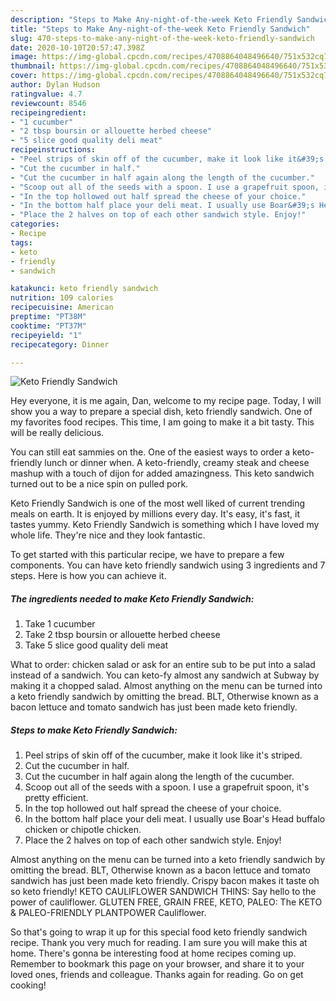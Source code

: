 ```yaml
---
description: "Steps to Make Any-night-of-the-week Keto Friendly Sandwich"
title: "Steps to Make Any-night-of-the-week Keto Friendly Sandwich"
slug: 470-steps-to-make-any-night-of-the-week-keto-friendly-sandwich
date: 2020-10-10T20:57:47.398Z
image: https://img-global.cpcdn.com/recipes/4708864048496640/751x532cq70/keto-friendly-sandwich-recipe-main-photo.jpg
thumbnail: https://img-global.cpcdn.com/recipes/4708864048496640/751x532cq70/keto-friendly-sandwich-recipe-main-photo.jpg
cover: https://img-global.cpcdn.com/recipes/4708864048496640/751x532cq70/keto-friendly-sandwich-recipe-main-photo.jpg
author: Dylan Hudson
ratingvalue: 4.7
reviewcount: 8546
recipeingredient:
- "1 cucumber"
- "2 tbsp boursin or allouette herbed cheese"
- "5 slice good quality deli meat"
recipeinstructions:
- "Peel strips of skin off of the cucumber, make it look like it&#39;s striped."
- "Cut the cucumber in half."
- "Cut the cucumber in half again along the length of the cucumber."
- "Scoop out all of the seeds with a spoon. I use a grapefruit spoon, it&#39;s pretty efficient."
- "In the top hollowed out half spread the cheese of your choice."
- "In the bottom half place your deli meat. I usually use Boar&#39;s Head buffalo chicken or chipotle chicken."
- "Place the 2 halves on top of each other sandwich style. Enjoy!"
categories:
- Recipe
tags:
- keto
- friendly
- sandwich

katakunci: keto friendly sandwich 
nutrition: 109 calories
recipecuisine: American
preptime: "PT38M"
cooktime: "PT37M"
recipeyield: "1"
recipecategory: Dinner

---
```



![Keto Friendly Sandwich](https://img-global.cpcdn.com/recipes/4708864048496640/751x532cq70/keto-friendly-sandwich-recipe-main-photo.jpg)

Hey everyone, it is me again, Dan, welcome to my recipe page. Today, I will show you a way to prepare a special dish, keto friendly sandwich. One of my favorites food recipes. This time, I am going to make it a bit tasty. This will be really delicious.

You can still eat sammies on the. One of the easiest ways to order a keto-friendly lunch or dinner when. A keto-friendly, creamy steak and cheese mashup with a touch of dijon for added amazingness. This keto sandwich turned out to be a nice spin on pulled pork.

Keto Friendly Sandwich is one of the most well liked of current trending meals on earth. It is enjoyed by millions every day. It's easy, it's fast, it tastes yummy. Keto Friendly Sandwich is something which I have loved my whole life. They're nice and they look fantastic.


To get started with this particular recipe, we have to prepare a few components. You can have keto friendly sandwich using 3 ingredients and 7 steps. Here is how you can achieve it.

<!--inarticleads1-->

##### The ingredients needed to make Keto Friendly Sandwich:

1. Take 1 cucumber
1. Take 2 tbsp boursin or allouette herbed cheese
1. Take 5 slice good quality deli meat


What to order: chicken salad or ask for an entire sub to be put into a salad instead of a sandwich. You can keto-fy almost any sandwich at Subway by making it a chopped salad. Almost anything on the menu can be turned into a keto friendly sandwich by omitting the bread. BLT, Otherwise known as a bacon lettuce and tomato sandwich has just been made keto friendly. 

<!--inarticleads2-->

##### Steps to make Keto Friendly Sandwich:

1. Peel strips of skin off of the cucumber, make it look like it&#39;s striped.
1. Cut the cucumber in half.
1. Cut the cucumber in half again along the length of the cucumber.
1. Scoop out all of the seeds with a spoon. I use a grapefruit spoon, it&#39;s pretty efficient.
1. In the top hollowed out half spread the cheese of your choice.
1. In the bottom half place your deli meat. I usually use Boar&#39;s Head buffalo chicken or chipotle chicken.
1. Place the 2 halves on top of each other sandwich style. Enjoy!


Almost anything on the menu can be turned into a keto friendly sandwich by omitting the bread. BLT, Otherwise known as a bacon lettuce and tomato sandwich has just been made keto friendly. Crispy bacon makes it taste oh so keto friendly! KETO CAULIFLOWER SANDWICH THINS: Say hello to the power of cauliflower. GLUTEN FREE, GRAIN FREE, KETO, PALEO: The KETO &amp; PALEO-FRIENDLY PLANTPOWER Cauliflower. 

So that's going to wrap it up for this special food keto friendly sandwich recipe. Thank you very much for reading. I am sure you will make this at home. There's gonna be interesting food at home recipes coming up. Remember to bookmark this page on your browser, and share it to your loved ones, friends and colleague. Thanks again for reading. Go on get cooking!
